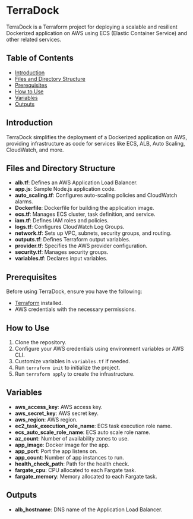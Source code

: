 # TerraDock

TerraDock is a Terraform project for deploying a scalable and resilient Dockerized application on AWS using ECS (Elastic Container Service) and other related services.

## Table of Contents

- [Introduction](#introduction)
- [Files and Directory Structure](#files-and-directory-structure)
- [Prerequisites](#prerequisites)
- [How to Use](#how-to-use)
- [Variables](#variables)
- [Outputs](#outputs)

## Introduction

TerraDock simplifies the deployment of a Dockerized application on AWS, providing infrastructure as code for services like ECS, ALB, Auto Scaling, CloudWatch, and more.

## Files and Directory Structure

- **alb.tf**: Defines an AWS Application Load Balancer.
- **app.js**: Sample Node.js application code.
- **auto_scaling.tf**: Configures auto-scaling policies and CloudWatch alarms.
- **Dockerfile**: Dockerfile for building the application image.
- **ecs.tf**: Manages ECS cluster, task definition, and service.
- **iam.tf**: Defines IAM roles and policies.
- **logs.tf**: Configures CloudWatch Log Groups.
- **network.tf**: Sets up VPC, subnets, security groups, and routing.
- **outputs.tf**: Defines Terraform output variables.
- **provider.tf**: Specifies the AWS provider configuration.
- **security.tf**: Manages security groups.
- **variables.tf**: Declares input variables.

## Prerequisites

Before using TerraDock, ensure you have the following:

- [Terraform](https://www.terraform.io/) installed.
- AWS credentials with the necessary permissions.

## How to Use

1. Clone the repository.
2. Configure your AWS credentials using environment variables or AWS CLI.
3. Customize variables in `variables.tf` if needed.
4. Run `terraform init` to initialize the project.
5. Run `terraform apply` to create the infrastructure.

## Variables

- **aws_access_key**: AWS access key.
- **aws_secret_key**: AWS secret key.
- **aws_region**: AWS region.
- **ec2_task_execution_role_name**: ECS task execution role name.
- **ecs_auto_scale_role_name**: ECS auto scale role name.
- **az_count**: Number of availability zones to use.
- **app_image**: Docker image for the app.
- **app_port**: Port the app listens on.
- **app_count**: Number of app instances to run.
- **health_check_path**: Path for the health check.
- **fargate_cpu**: CPU allocated to each Fargate task.
- **fargate_memory**: Memory allocated to each Fargate task.

## Outputs

- **alb_hostname**: DNS name of the Application Load Balancer.